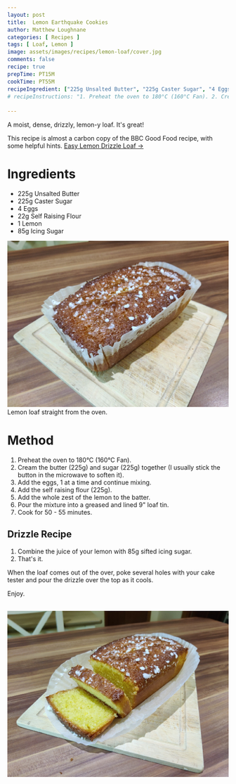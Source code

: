 ```yaml
---
layout: post
title:  Lemon Earthquake Cookies
author: Matthew Loughnane
categories: [ Recipes ]
tags: [ Loaf, Lemon ]
image: assets/images/recipes/lemon-loaf/cover.jpg
comments: false
recipe: true
prepTime: PT15M
cookTime: PT55M
recipeIngredient: ["225g Unsalted Butter", "225g Caster Sugar", "4 Eggs", "22g Self Raising Flour", "1 Lemon", "85g Icing Sugar"]
# recipeInstructions: "1. Preheat the oven to 180°C (160°C Fan). 2. Cream the butter (225g) and sugar (225g) together (I usually stick the button in the microwave to soften it). 3. Add the eggs, 1 at a time and continue mixing. 4. Add the self raising flour (225g). 5. Add the whole zest of the lemon to the batter. 6. Pour the mixture into a greased and lined 9" loaf tin. 7. Cook for 50 - 55 minutes."

---
```



A moist, dense, drizzly, lemon-y loaf. It's great!

This recipe is almost a carbon copy of the BBC Good Food recipe, with some helpful hints.
<a target="_blank" href="https://www.bbc.co.uk/food/recipes/easy_lemon_drizzle_cake_78533" class="btn badge-primary">Easy Lemon Drizzle Loaf &rarr;</a>

# Ingredients

-   225g Unsalted Butter
-	225g Caster Sugar
-	4 Eggs
-	22g Self Raising Flour
-	1 Lemon
-	85g Icing Sugar

![Lemon Loaf](/assets/images/recipes/lemon-loaf/from-the-oven.jpg)
Lemon loaf straight from the oven.

# Method

1. Preheat the oven to 180°C (160°C Fan).
2. Cream the butter (225g) and sugar (225g) together (I usually stick the button in the microwave to soften it).
3. Add the eggs, 1 at a time and continue mixing.
4. Add the self raising flour (225g).
5. Add the whole zest of the lemon to the batter.
6. Pour the mixture into a greased and lined 9" loaf tin.
7. Cook for 50 - 55 minutes.

## Drizzle Recipe
1. Combine the juice of your lemon with 85g sifted icing sugar.
2. That's it.

When the loaf comes out of the over, poke several holes with your cake tester and pour the drizzle over the top as it cools.

Enjoy.

<br/>

<div class="wider-image">
    <img class="featured-image lazyimg" src="/assets/images/recipes/lemon-loaf/final.jpg" alt="Zooming in on Lemon Loaf">
</div>
